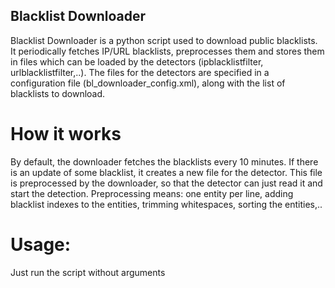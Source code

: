 ## Blacklist Downloader

   Blacklist Downloader is a python script used to download public blacklists. 
   It periodically fetches IP/URL blacklists, preprocesses them and stores them
   in files which can be loaded by the detectors (ipblacklistfilter, urlblacklistfilter,..).
   The files for the detectors are specified in a configuration file (bl_downloader_config.xml), 
   along with the list of blacklists to download.
   
# How it works
   By default, the downloader fetches the blacklists every 10 minutes. If there is an update of some
   blacklist, it creates a new file for the detector. This file is preprocessed by the downloader, so that
   the detector can just read it and start the detection. Preprocessing means: one entity per line,
   adding blacklist indexes to the entities, trimming whitespaces, sorting the entities,..

# Usage:
   Just run the script without arguments

